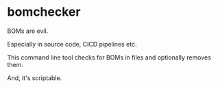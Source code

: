 # bomchecker

BOMs are evil.

Especially in source code, CICD pipelines etc.

This command line tool checks for BOMs in files and optionally removes them.

And, it's scriptable.